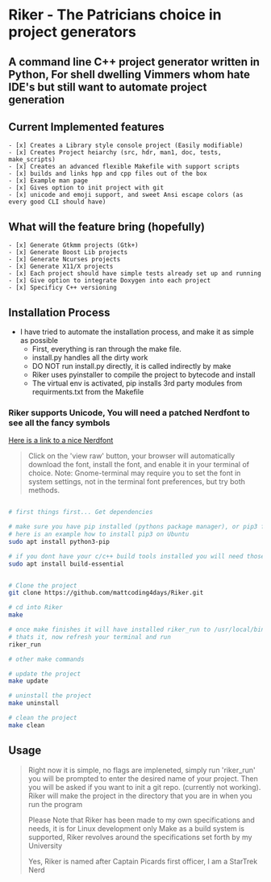 # Riker - The Patricians choice in project generators

## A command line C++ project generator written in Python, For shell dwelling Vimmers whom hate IDE's but still want to automate project generation

## Current Implemented features
    - [x] Creates a Library style console project (Easily modifiable)
    - [x] Creates Project heiarchy (src, hdr, man1, doc, tests, make_scripts)
    - [x] Creates an advanced flexible Makefile with support scripts
    - [x] builds and links hpp and cpp files out of the box
    - [x] Example man page
    - [x] Gives option to init project with git
    - [x] unicode and emoji support, and sweet Ansi escape colors (as every good CLI should have)

## What will the feature bring (hopefully)
    - [x] Generate Gtkmm projects (Gtk+)
    - [x] Generate Boost Lib projects
    - [x] Generate Ncurses projects
    - [x] Generate X11/X projects
    - [x] Each project should have simple tests already set up and running
    - [x] Give option to integrate Doxygen into each project
    - [x] Specificy C++ versioning

## Installation Process

* I have tried to automate the installation process, and make it as simple as possible
    - First, everything is ran through the make file.
    - install.py handles all the dirty work
    - DO NOT run install.py directly, it is called indirectly by make
    - Riker uses pyinstaller to compile the project to bytecode and install
    - The virtual env is activated, pip installs 3rd party modules from requirments.txt from the Makefile

### Riker supports Unicode, You will need a patched Nerdfont to see all the fancy symbols
[Here is a link to a nice Nerdfont](https://github.com/ryanoasis/nerd-fonts/blob/master/patched-fonts/SourceCodePro/Regular/complete/Sauce%20Code%20Pro%20Nerd%20Font%20Complete.ttf)
> Click on the 'view raw' button, your browser will automatically download the font, install the font,
> and enable it in your terminal of choice. Note: Gnome-terminal may require you to set the font in 
> system settings, not in the terminal font preferences, but try both methods.

```bash

# first things first... Get dependencies

# make sure you have pip installed (pythons package manager), or pip3 for non Arch users
# here is an example how to install pip3 on Ubuntu
sudo apt install python3-pip

# if you dont have your c/c++ build tools installed you will need those
sudo apt install build-essential


# Clone the project
git clone https://github.com/mattcoding4days/Riker.git

# cd into Riker
make

# once make finishes it will have installed riker_run to /usr/local/bin
# thats it, now refresh your terminal and run
riker_run

# other make commands

# update the project
make update

# uninstall the project
make uninstall

# clean the project
make clean
```

## Usage

> Right now it is simple, no flags are impleneted, simply run 'riker_run'
> you will be prompted to enter the desired name of your project.
> Then you will be asked if you want to init a git repo. (currently not working).
> Riker will make the project in the directory that you are in when you run the program
>
> Please Note that Riker has been made to my own specifications and needs, it is for Linux development
> only Make as a build system is supported, Riker revolves around the specifications set forth 
> by my University
>
> Yes, Riker is named after Captain Picards first officer, I am a StarTrek Nerd
